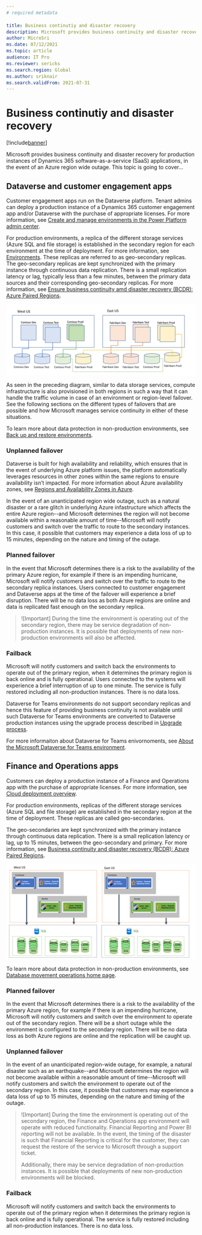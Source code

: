 ```yaml
---
# required metadata

title: Business continutiy and disaster recovery
description: Microsoft provides business continuity and disaster recovery for production instances of Dynamics 365 SaaS applications, in the event of an Azure region wide outage. 
author: MicroSri
ms.date: 07/12/2021
ms.topic: article
audience: IT Pro
ms.reviewer: sericks
ms.search.region: Global
ms.author: sriknair
ms.search.validFrom: 2021-07-31
---
```


# Business continutiy and disaster recovery

[!include[banner](../includes/banner.md)]

Microsoft provides business continuity and disaster recovery for production instances of Dynamics 365 software-as-a-service (SaaS) applications, in the event of an Azure region wide outage. This topic is going to cover...

## Dataverse and customer engagement apps 
Customer engagement apps run on the Dataverse platform. Tenant admins can deploy a production instance of a Dynamics 365 customer engagement app and/or Dataverse with the purchase of appropriate licenses. For more information, see [Create and manage environments in the Power Platform admin center](/power-platform/admin/create-environment).

For production environments, a replica of the different storage services (Azure SQL and file storage) is established in the secondary region for each environment at the time of deployment. For more information, see [Environments](/power-platform/admin/environments-overview). These replicas are referred to as geo-secondary replicas. The geo-secondary replicas are kept synchronized with the primary instance through continuous data replication. There is a small replication latency or lag, typically less than a few minutes, between the primary data sources and their corresponding geo-secondary replicas. For more information, see [Ensure business continuity amd disaster recovery (BCDR): Azure Paired Regions](/azure/best-practices-availability-paired-regions).

![For production environments, a replica of the different storage services (Azure SQL and File storage) is established in the secondary region for each environment.](media/Dataverse-and-customer-engagement-apps.png)

As seen in the preceding diagram, similar to data storage services, compute infrastructure is also provisioned in both regions in such a way that it can handle the traffic volume in case of an environment or region-level failover. See the following sections on the different types of failovers that are possible and how Microsoft manages service continuity in either of these situations.

To learn more about data protection in non-production environments, see [Back up and restore environments](/power-platform/admin/backup-restore-environments).

### Unplanned failover
Dataverse is built for high availability and reliability, which ensures that in the event of underlying Azure platform issues, the platform automatically leverages resources in other zones within the same regions to ensure availability isn’t impacted. For more information about Azure availability zones, see [Regions and Availability Zones in Azure](/azure/availability-zones/az-overview).

In the event of an unanticipated region wide outage, such as a natural disaster or a rare glitch in underlying Azure infastructure which affects the entire Azure region--and Microsoft determines the region will not become available within a reasonable amount of time--Microsoft will notify customers and switch over the traffic to route to the secondary instances. In this case, it possible that customers may experience a data loss of up to 15 minutes, depending on the nature and timing of the outage. 

### Planned failover
In the event that Microsoft determines there is a risk to the availability of the primary Azure region, for example if there is an impending hurricane, Microsoft will notify customers and switch over the traffic to route to the secondary replica instances. Users connected to customer engagement and Dataverse apps at the time of the failover will experience a brief disruption. There will be no data loss as both Azure regions are online and data is replicated fast enough on the secondary replica.

> ![Important]
> During the time the environment is operating out of the secondary region, there may be service degradation of non-production instances. It is possible that deployments of new non-production environments will also be affected.

### Failback
Microsoft will notify customers and switch back the environments to operate out of the primary region, when it determines the primary region is back online and is fully operational. Users connected to the systems will experience a brief interruption of up to one minute. The service is fully restored including all non-production instances. There is no data loss.

Dataverse for Teams environments do not support secondary replicas and hence this feature of providing business continuity is not available until such Dataverse for Teams environments are converted to Dataverse production instances using the upgrade process described in [Upgrade process](/power-platform/admin/about-teams-environment#upgrade-process).

For more informaiton about Dataverse for Teams enivornoments, see [About the Microsoft Dataverse for Teams environment](/power-platform/admin/about-teams-environment).

## Finance and Operations apps
Customers can deploy a production instance of a Finance and Operations app with the purchase of appropriate licenses. For more information, see [Cloud deployment overview](../deployment/cloud-deployment-overview.md).

For production environments, replicas of the different storage services (Azure SQL and file storage) are established in the secondary region at the time of deployment. These replicas are called geo-secondaries. 

The geo-secondaries are kept synchronized with the primary instance through continuous data replication. There is a small replication latency or lag, up to 15 minutes, between the geo-secondary and primary. For more information, see [Business continuity and disaster recovery (BCDR): Azure Paired Regions](/azure/best-practices-availability-paired-regions).

![Geo-secondaries](media/Finance-and-Operations-apps.png)
  
To learn more about data protection in non-production environments, see [Database movement operations home page](../database/dbmovement-operations.md).

### Planned failover
In the event that Microsoft determines there is a risk to the availability of the primary Azure region, for example if there is an impending hurricane, Microsoft will notify customers and switch over the environment to operate out of the secondary region. There will be a short outage while the environment is configured to the secondary region. There will be no data loss as both Azure regions are online and the replication will be caught up.

### Unplanned failover
In the event of an unanticipated region-wide outage, for example, a natural disaster such as an earthquake--and Microsoft determines the region will not become available within a reasonable amount of time--Microsoft will notify customers and switch the environment to operate out of the secondary region. In this case, it possible that customers may experience a data loss of up to 15 minutes, depending on the nature and timing of the outage.

> ![Important]
> During the time the environment is operating out of the secondary region, the Finance and Operations app environment will operate with reduced functionality. Financial Reporting and Power BI reporting will not be available. In the event, the timing of the disaster is such that Financial Reporting is critical for the customer, they can request the restore of the service to Microsoft through a support ticket.
> 
> Additionally, there may be service degradation of non-production instances. It is possible that deployments of new non-production environments will be blocked.

### Failback
Microsoft will notify customers and switch back the environments to operate out of the primary region when it determines the primary region is back online and is fully operational. The service is fully restored including all non-production instances. There is no data loss.
